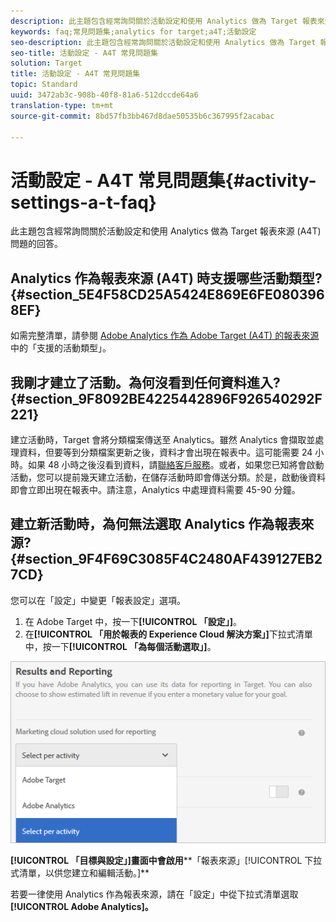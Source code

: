 ```yaml
---
description: 此主題包含經常詢問關於活動設定和使用 Analytics 做為 Target 報表來源 (A4T) 問題的回答。
keywords: faq;常見問題集;analytics for target;a4T;活動設定
seo-description: 此主題包含經常詢問關於活動設定和使用 Analytics 做為 Target 報表來源 (A4T) 問題的回答。
seo-title: 活動設定 - A4T 常見問題集
solution: Target
title: 活動設定 - A4T 常見問題集
topic: Standard
uuid: 3472ab3c-908b-40f8-81a6-512dccde64a6
translation-type: tm+mt
source-git-commit: 8bd57fb3bb467d8dae50535b6c367995f2acabac

---
```



# 活動設定 - A4T 常見問題集{#activity-settings-a-t-faq}

此主題包含經常詢問關於活動設定和使用 Analytics 做為 Target 報表來源 (A4T) 問題的回答。

## Analytics 作為報表來源 (A4T) 時支援哪些活動類型?{#section_5E4F58CD25A5424E869E6FE0803968EF}

如需完整清單，請參閱 [Adobe Analytics 作為 Adobe Target (A4T) 的報表來源](../../../c-integrating-target-with-mac/a4t/a4t.md#concept_7540C8C04259434AB6EE33B09F47A1DE)中的「支援的活動類型」。

## 我剛才建立了活動。為何沒看到任何資料進入?   {#section_9F8092BE4225442896F926540292F221}

建立活動時，Target 會將分類檔案傳送至 Analytics。雖然 Analytics 會擷取並處理資料，但要等到分類檔案更新之後，資料才會出現在報表中。這可能需要 24 小時。如果 48 小時之後沒看到資料，請[聯絡客戶服務](https://marketing.adobe.com/resources/help/en_US/target/target/r_problem.html)。或者，如果您已知將會啟動活動，您可以提前幾天建立活動，在儲存活動時即會傳送分類。於是，啟動後資料即會立即出現在報表中。請注意，Analytics 中處理資料需要 45-90 分鐘。

## 建立新活動時，為何無法選取 Analytics 作為報表來源?   {#section_9F4F69C3085F4C2480AF439127EB27CD}

您可以在「設定」中變更「報表設定」選項。

1. 在 Adobe Target 中，按一下&#x200B;**[!UICONTROL 「設定」]**。
1. 在&#x200B;**[!UICONTROL 「用於報表的 Experience Cloud 解決方案」]**&#x200B;下拉式清單中，按一下&#x200B;**[!UICONTROL 「為每個活動選取」]**。

![](assets/select-per-activity.png)

**[!UICONTROL 「目標與設定」]畫面中會啟用****「報表來源」[!UICONTROL 下拉式清單，以供您建立和編輯活動。]**

若要一律使用 Analytics 作為報表來源，請在「設定」中從下拉式清單選取 **[!UICONTROL Adobe Analytics]。**
